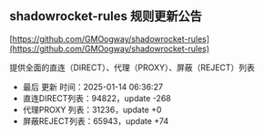## shadowrocket-rules 规则更新公告

[https://github.com/GMOogway/shadowrocket-rules](https://github.com/GMOogway/shadowrocket-rules)

提供全面的直连（DIRECT）、代理（PROXY）、屏蔽（REJECT）列表
- 最后 更新 时间：2025-01-14 06:36:27
- 直连DIRECT列表：94822，update -268
- 代理PROXY 列表：31236，update +0
- 屏蔽REJECT列表：65943，update +74